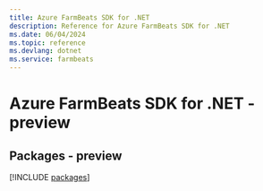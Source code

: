 ```yaml
---
title: Azure FarmBeats SDK for .NET
description: Reference for Azure FarmBeats SDK for .NET
ms.date: 06/04/2024
ms.topic: reference
ms.devlang: dotnet
ms.service: farmbeats
---
```

# Azure FarmBeats SDK for .NET - preview
## Packages - preview
[!INCLUDE [packages](farmbeats-index.md)]